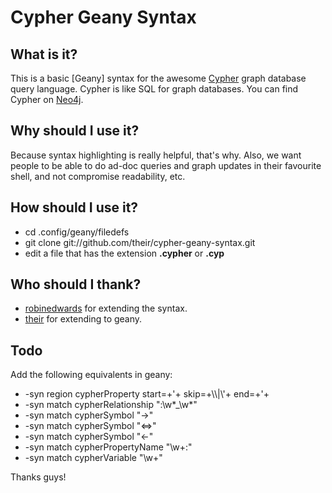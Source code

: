Cypher Geany Syntax
=================

What is it?
-----------
This is a basic [Geany] syntax for the awesome [Cypher](http://docs.neo4j.org/chunked/stable/cypher-query-lang.html) graph database query language.  Cypher is like SQL for graph databases.  You can find Cypher on [Neo4j](http://www.neo4j.org).

Why should I use it?
--------------------

Because syntax highlighting is really helpful, that's why.  Also, we want people to be able to do ad-doc queries and graph updates in their favourite shell, and not compromise readability, etc.

How should I use it?
--------------------

* cd .config/geany/filedefs
* git clone git://github.com/their/cypher-geany-syntax.git
* edit a file that has the extension **.cypher** or **.cyp**

Who should I thank?
-------------------

* [robinedwards](https://github.com/robinedwards) for extending the syntax.
* [their](https://github.com/their) for extending to geany.

Todo
----
Add the following equivalents in geany:
* -syn region    cypherProperty      start=+'+ skip=+\\\\\|\\'+ end=+'+
* -syn match     cypherRelationship  ":\w*_\w*"
* -syn match     cypherSymbol        "->"
* -syn match     cypherSymbol        "<=>"
* -syn match     cypherSymbol        "<-"
* -syn match     cypherPropertyName  "\w\+:"
* -syn match     cypherVariable      "\w\+"

Thanks guys!
